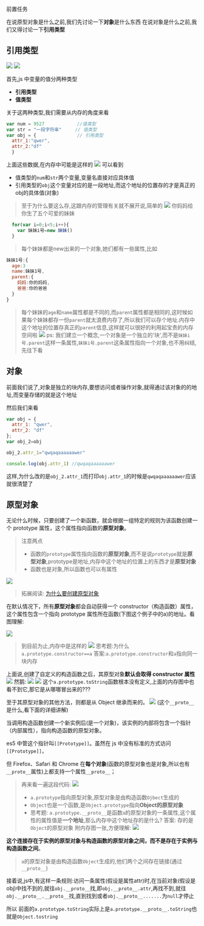 <!--
 * @Author: your name
 * @Date: 2020-03-04 11:09:13
 * @LastEditTime: 2020-03-04 19:41:49
 * @LastEditors: Please set LastEditors
 * @Description: In User Settings Edit
 * @FilePath: \RW 笔记\JavaScript笔记\面向对象\js原型对象.md
 -->

前置任务

在说原型对象是什么之前,我们先讨论一下**对象**是什么东西
在说对象是什么之前,我们又得讨论一下**引用类型**

## 引用类型
![](https://ae01.alicdn.com/kf/U20e2ca4531c84551907708a77bde0a37O.jpg)
![](https://ae01.alicdn.com/kf/U511530ba0ea143d69c43f6a3ac1feba0a.jpg
)


首先,js 中变量的值分两种类型
+ **引用类型**
+ **值类型**
  
关于这两种类型,我们需要从内存的角度来看
```js
var num = 9527            //值类型
var str = "一段字符串"     // 值类型
var obj = {               // 引用类型
  attr_1:"qwer",
  attr_2:"df"
  }
```
上面这些数据,在内存中可能是这样的
![](https://ae01.alicdn.com/kf/U3542e69f0409488dad318b0a4e2cac45X.png
)
可以看到
+ 值类型的```num```和```str```两个变量,变量名直接对应具体值
+ 引用类型的```obj```这个变量对应的是一段地址,而这个地址的位置存的才是真正的obj的具体值(对象)
  
>至于为什么要这么存,这跟内存的管理有关就不展开说,简单的
  ![](https://ae01.alicdn.com/kf/Ua705ee20113a46d1b42e36fe758cc161l.png)
  你妈妈给你生了五个可爱的妹妹

  ```js
    for(var i=0;i<5;i++){
      var 妹妹i号=new 妹妹()
    }
  ```
> 每个妹妹都是new出来的一个对象,她们都有一些属性,比如
  ```js
  妹妹1号:{
    age:3
    name:妹妹1号,
    parent:{
      妈妈:你的妈妈,
      爸爸:你的爸爸
    }
  }
  ```
> 每个妹妹的```age```和```name```属性都是不同的,而```parent```属性都是相同的,这时候如果每个妹妹都存一份```parent```就太浪费内存了,所以我们可以存个地址.内存中这个地址的位置存真正的```parent```信息,这样就可以很好的利用起宝贵的内存空间啦
> ![](https://ae01.alicdn.com/kf/Uf5f678b8f2e34df1a364996fbbe4f3d9a.png
)
> ps: 我们建立一个概念,一个对象是一个独立的'块',而不是```妹妹i号.parent```这样一条属性,```妹妹i号.parent```这条属性指向一个对象,也不用纠结,先往下看


## 对象

前面我们说了,对象是独立的块内存,要想访问或者操作对象,就得通过该对象的的地址,而变量存储的就是这个地址

然后我们来看
```js
var obj = {
  attr_1: "qwer",
  attr_2: "df"
};
var obj_2=obj

obj_2.attr_1="qwqaqaaaaaawer"

console.log(obj.attr_1) //qwqaqaaaaaawer
```
这样,为什么改的是```obj_2.attr_1```而打印```obj.attr_1```的时候是```qwqaqaaaaaawer```应该就很清楚了



## 原型对象

无论什么时候，只要创建了一个新函数，就会根据一组特定的规则为该函数创建一个 prototype 属性，这个属性指向函数的**原型对象**。
>注意两点
>  + 函数的```prototype```属性指向函数的**原型对象**,而不是说```prototype```就是**原型对象**,prototype是地址,内存中这个地址的位置上的东西才是**原型对象**
> + 函数也是对象,所以函数也可以有属性

![](https://ae01.alicdn.com/kf/U46d8e0cda836428591167588dad26c42I.png)
>拓展阅读: [为什么要创建原型对象](http://www.ruanyifeng.com/blog/2011/06/designing_ideas_of_inheritance_mechanism_in_javascript.html)



在默认情况下，所有**原型对象**都会自动获得一个 constructor（构造函数）属性，这个属性包含一个指向 prototype 属性所在函数(下图这个例子中的a)的地址。看图理解:

![](https://ae01.alicdn.com/kf/U510573949e094a1b8264fb00301d6b09d.png)
> 到目前为止,内存中是这样的
  ![](https://ae01.alicdn.com/kf/U9305c887af05488c8694e600a4765b6bq.png
)
> 思考题:为什么```a.prototype.constructor==a```
> 答案:```a.prototype.constructor```和```a```指向同一块内存



上面说,创建了自定义的构造函数之后，其原型对象**默认会取得 constructor 属性**
![](https://ae01.alicdn.com/kf/U094ee233e5f34660973c4e64fc48f883w.png
)
然鹅:
![](https://ae01.alicdn.com/kf/Ub44ac73a2d3d4871930f8c9ab912a279r.png
)
![](https://ae01.alicdn.com/kf/Ucce679c060be40e18de30b0e62ce0e82K.jpg
)
这个```a.prototype.toString```函数根本没有定义,上面的内存图中也看不到它,那它是从哪哪冒出来的???

至于其原型对象的其他方法，则都是从 Object 继承而来的。
![](https://ae01.alicdn.com/kf/U14a19c462e7843e5a7b67facf86b66c0X.png)
(这个`__proto__`是什么,看下面的详细讲解)

当调用构造函数创建一个新实例后(是一个对象)，该实例的内部将包含一个指针（内部属性），指向构造函数的原型对象。

es5 中管这个指针叫`[[Prototype]]`。虽然在 js 中没有标准的方式访问`[[Prototype]]`，

但 Firefox、Safari 和 Chrome 在**每个对象**(函数的原型对象也是对象,所以也有`__proto__`属性)上都支持一个属性`__proto__`；

> 再来看一遍这段代码:
> ![](https://ae01.alicdn.com/kf/U14a19c462e7843e5a7b67facf86b66c0X.png)
> - `a.prototype`指向原型对象,原型对象是由构造函数`Ojbect`生成的
> - `Object`也是一个函数,是`Object.prototype`指向**Object的原型对象**
> - 思考题: `a.prototype.__proto__`是函数`a`的原型对象的一条属性,这个属性的属性值是**一个地址**,那么内存中这个地址存的是什么?
> 答案: 存的是`Object`的原型对象
>附内存图一张,方便理解:
>![](https://ae01.alicdn.com/kf/Ubb163101fe9d44babe745f9b2620eb322.png
)


**这个连接存在于实例的原型对象与构造函数的原型对象之间，而不是存在于实例与构造函数之间**。
> `a`的原型对象是由构造函数`Object`生成的,他们两个之间存在链接(通过```__proto__```)

接着说,js中,有这样一条规则:访问一条属性(假设是属性attr)时,在当前对象(假设是obj)中找不到的,就往`obj.__proto__`找,即`obj.__proto__.attr`,再找不到,就往`obj.__proto__.__proto__`找,直到找到或者`obj.__proto__.......`为`null`才停止

所以 前面的`a.prototype.toString`实际上是`a.prototype.__proto__.toString`也就是`Object.tostring`